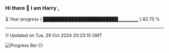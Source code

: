 ### Hi there 👋 I am Harry , 

⏳ Year progress { ████████████████████████▁▁▁▁▁▁ } 82.75 %

---

⏰ Updated on Tue, 29 Oct 2024 20:33:15 GMT

![Progress Bar CI](https://github.com/duykhang68/duykhang68/workflows/Progress%20Bar%20CI/badge.svg)
